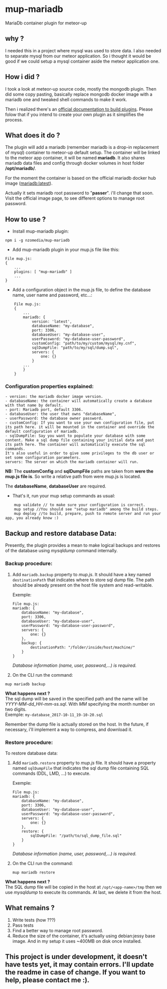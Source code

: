 # mup-mariadb
MariaDb container plugin for meteor-up

## why ?
I needed this in a project where mysql was used to store data. I also needed to separate mysql 
from our meteor application. So i thought it would be good if we could setup a mysql container aside the meteor application one.

## How i did ?
I took a look at meteor-up source code, mostly the mongodb plugin. Then did some copy pasting, basically replace mongodb docker image with a mariadb one and tweaked shell commands to make it work.

Then i realized there's an [official documentation to build plugins](http://meteor-up.com/docs.html#creating-a-plugin). Please folow that if you intend to create your own plugin as it simplifies the process.

## What does it do ?
The plugin will add a mariadb (remember mariadb is a drop-in replacement of mysql) container to meteor-up default setup. The container will be linked to the meteor app container, it will be named **mariadb**.
It also shares mariadb data files and config through docker volumes in host folder **/opt/mariadb/**.

For the moment the container is based on the official mariadb docker hub image ([mariadb:latest](https://hub.docker.com/_/mariadb/)).

Actually it sets mariadb root password to "**passer**". i'll change that soon.
Visit the official image page, to see different options to manage root password.

## How to use ?
* Install mup-mariadb plugin:

`npm i -g nzomedia/mup-mariadb`

* Add mup-mariadb plugin in your mup.js file like this:
```
File mup.js:
{
    ...
    plugins: [ "mup-mariadb" ]
    ...
}
```
* Add a configuration object in the mup.js file, to define the database name, user name and password, etc...:
```
    File mup.js:
    {
        ...
        mariadb: {
            version: 'latest',
            databaseName: "my-database",
            port: 3306, 
            databaseUser: "my-database-user",
            userPassword: "my-database-user-password",
            customConfig: "path/to/my/custom/mysql/my.cnf",
            sqlDumpFile: "path/to/my/sql/dump.sql",
            servers: {
                one: {}
            }
        ...
        }
    }
```
### Configuration properties explained:
    - version: the mariadb docker image version.
    - databaseName: the container will automatically create a database with that name by default.
    - port: Mariadb port, default 3306.
    - databaseUser: the user that owns "databaseName",
    - userPassword: the database owner password.
    - customConfig: If you want to use your own configuration file, put its path here. it will be mounted in the container and override the default configuration of mariadb.
    - sqlDumpFile: Say you want to populate your database with some content. Make a sql dump file containing your initial data and past its path here. The container will automatically execute the sql commands.
    It's also useful in order to give some privileges to the db user or set some configuration parameters.
    servers: The server on which the mariadb container will run.

**NB:**
The **customConfig** and **sqlDumpFile** paths are taken from **were the mup.js file is**. So write a relative path from were mup.js is located.

The **databaseName**, **databaseUser** are required.

* That's it, run your mup setup commands as usual:
```
    mup validate // to make sure your configuration is correct.
    mup setup //You should see "setup mariadb" among the build steps.
    mup deploy //to build, prepare, push to remote server and run your app, you already know :)
```

## Backup and restore database Data:
Presently, the plugin provides a mean to make logical backups and restores of the database using _mysqldump_ command internally.

### Backup procedure:
1. Add `mariadb.backup` property to _mup.js_. It should have a key named `destinationPath` that indicates where to store sql dump file. The path should be already present on the host file system and read-writable.

    Exemple:
    ```
    File mup.js:
    mariadb: {
        databaseName: "my-database",
        port: 3306, 
        databaseUser: "my-database-user",
        userPassword: "my-database-user-password",
        servers: {
            one: {}
        },
        backup: {
            destinationPath: "/folder/inside/host/machine/"
        }
    }

    ```
    _Database information (name, user, password,...) is required._

2. On the CLI run the command:
```
mup mariadb backup
```

**What happens next ?**<br>
The sql dump will be saved in the specified path and the name will be <database-name>_YYYY-MM-dd_HH-mm-ss.sql_.
With _MM_ specifying the month number on two digits.<br>
Exemple: `my-database_2017-10-11_19-10-20.sql`

Remember the dump file is actually stored on the host. In the future, if necessary, i'll implement a way to compress, and download it.


### Restore procedure:

To restore database data:
1. Add `mariadb.restore` property to _mup.js_ file. It should have a property named `sqlDumpFile` that indicates the sql dump file containing SQL commands (DDL, LMD, ...) to execute.

    Exemple:

    ```
    File mup.js:
    mariadb: {
        databaseName: "my-database",
        port: 3306, 
        databaseUser: "my-database-user",
        userPassword: "my-database-user-password",
        servers: {
            one: {}
        },
        restore: {
            sqlDumpFile: "/path/to/sql_dump_file.sql"
        }
    }
    ```
    _Database information (name, user, password,...) is required._

2. On the CLI run the command:
    ```
    mup mariadb restore
    ```
**What happens next ?**<br>
The SQL dump file will be copied in the host at `/opt/<app-name>/tmp` then we use _mysqldump_ to execute its commands. At last, we delete it from the host.


## What remains ?
1. Write tests (how ???)
2. Pass tests
3. Find a better way to manage root password.
3. Reduce the size of the container, it's actually using debian:jessy base image. And in my setup it uses ~400MB on disk once installed.

## This project is under development, it doesn't have tests yet, it may contain errors. I'll update the readme in case of change. If you want to help, please contact me :).
